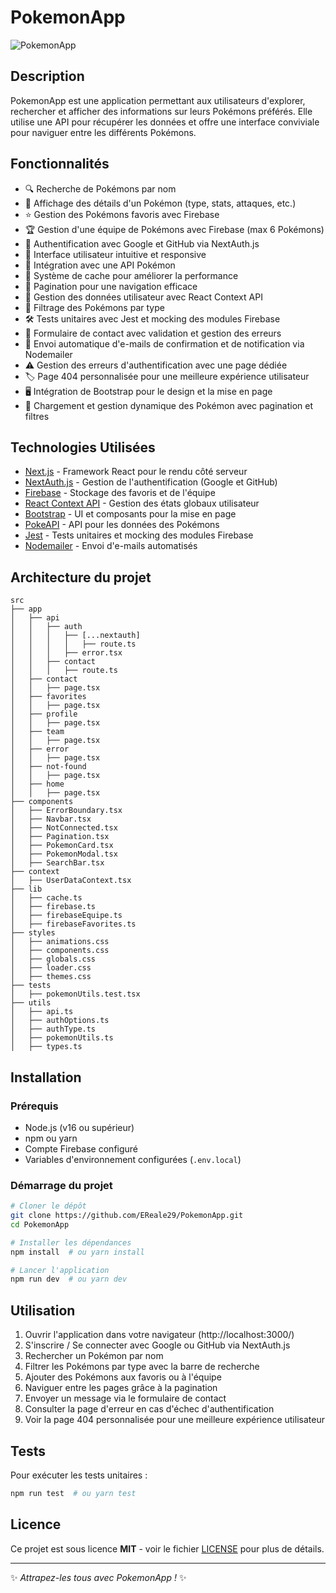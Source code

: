 # PokemonApp

![PokemonApp](https://img.shields.io/badge/Status-Active-brightgreen.svg)

## Description
PokemonApp est une application permettant aux utilisateurs d'explorer, rechercher et afficher des informations sur leurs Pokémons préférés. Elle utilise une API pour récupérer les données et offre une interface conviviale pour naviguer entre les différents Pokémons.

## Fonctionnalités
- 🔍 Recherche de Pokémons par nom
- 📜 Affichage des détails d'un Pokémon (type, stats, attaques, etc.)
- ⭐ Gestion des Pokémons favoris avec Firebase
- 🏆 Gestion d'une équipe de Pokémons avec Firebase (max 6 Pokémons)
- 🔑 Authentification avec Google et GitHub via NextAuth.js
- 🎨 Interface utilisateur intuitive et responsive
- 📡 Intégration avec une API Pokémon
- 🔄 Système de cache pour améliorer la performance
- 📑 Pagination pour une navigation efficace
- 👤 Gestion des données utilisateur avec React Context API
- 🎯 Filtrage des Pokémons par type
- 🛠 Tests unitaires avec Jest et mocking des modules Firebase
- 📩 Formulaire de contact avec validation et gestion des erreurs
- 📧 Envoi automatique d'e-mails de confirmation et de notification via Nodemailer
- ⚠️ Gestion des erreurs d'authentification avec une page dédiée
- 🏷️ Page 404 personnalisée pour une meilleure expérience utilisateur
- 🖥️ Intégration de Bootstrap pour le design et la mise en page
- 🔄 Chargement et gestion dynamique des Pokémon avec pagination et filtres

## Technologies Utilisées
- [Next.js](https://nextjs.org/) - Framework React pour le rendu côté serveur
- [NextAuth.js](https://next-auth.js.org/) - Gestion de l'authentification (Google et GitHub)
- [Firebase](https://firebase.google.com/) - Stockage des favoris et de l'équipe
- [React Context API](https://reactjs.org/docs/context.html) - Gestion des états globaux utilisateur
- [Bootstrap](https://getbootstrap.com/) - UI et composants pour la mise en page
- [PokeAPI](https://pokeapi.co/) - API pour les données des Pokémons
- [Jest](https://jestjs.io/) - Tests unitaires et mocking des modules Firebase
- [Nodemailer](https://nodemailer.com/) - Envoi d'e-mails automatisés

## Architecture du projet
```
src
├── app
│   ├── api
│   │   ├── auth
│   │   │   ├── [...nextauth]
│   │   │   │   ├── route.ts
│   │   │   ├── error.tsx
│   │   ├── contact
│   │   │   ├── route.ts
│   ├── contact
│   │   ├── page.tsx
│   ├── favorites
│   │   ├── page.tsx
│   ├── profile
│   │   ├── page.tsx
│   ├── team
│   │   ├── page.tsx
│   ├── error
│   │   ├── page.tsx
│   ├── not-found
│   │   ├── page.tsx
│   ├── home
│   │   ├── page.tsx
├── components
│   ├── ErrorBoundary.tsx
│   ├── Navbar.tsx
│   ├── NotConnected.tsx
│   ├── Pagination.tsx
│   ├── PokemonCard.tsx
│   ├── PokemonModal.tsx
│   ├── SearchBar.tsx
├── context
│   ├── UserDataContext.tsx
├── lib
│   ├── cache.ts
│   ├── firebase.ts
│   ├── firebaseEquipe.ts
│   ├── firebaseFavorites.ts
├── styles
│   ├── animations.css
│   ├── components.css
│   ├── globals.css
│   ├── loader.css
│   ├── themes.css
├── tests
│   ├── pokemonUtils.test.tsx
├── utils
│   ├── api.ts
│   ├── authOptions.ts
│   ├── authType.ts
│   ├── pokemonUtils.ts
│   ├── types.ts
```

## Installation
### Prérequis
- Node.js (v16 ou supérieur)
- npm ou yarn
- Compte Firebase configuré
- Variables d'environnement configurées (`.env.local`)

### Démarrage du projet
```bash
# Cloner le dépôt
git clone https://github.com/EReale29/PokemonApp.git
cd PokemonApp

# Installer les dépendances
npm install  # ou yarn install

# Lancer l'application
npm run dev  # ou yarn dev
```

## Utilisation
1. Ouvrir l'application dans votre navigateur (http://localhost:3000/)
2. S'inscrire / Se connecter avec Google ou GitHub via NextAuth.js
3. Rechercher un Pokémon par nom
4. Filtrer les Pokémons par type avec la barre de recherche
5. Ajouter des Pokémons aux favoris ou à l'équipe
6. Naviguer entre les pages grâce à la pagination
7. Envoyer un message via le formulaire de contact
8. Consulter la page d'erreur en cas d'échec d'authentification
9. Voir la page 404 personnalisée pour une meilleure expérience utilisateur

## Tests
Pour exécuter les tests unitaires :
```bash
npm run test  # ou yarn test
```

## Licence
Ce projet est sous licence **MIT** - voir le fichier [LICENSE](LICENSE) pour plus de détails.

---

✨ _Attrapez-les tous avec PokemonApp !_ ✨

